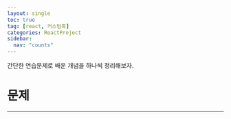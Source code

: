```yaml
---
layout: single
toc: true
tag: [react, 커스텀훅]
categories: ReactProject
sidebar:
  nav: "counts"
---
```


간단한 연습문제로 배운 개념을 하나씩 정리해보자.



# 문제

---

